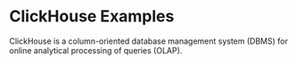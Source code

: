 # ClickHouse Examples
ClickHouse is a column-oriented database management system (DBMS) for online analytical processing of queries (OLAP).
